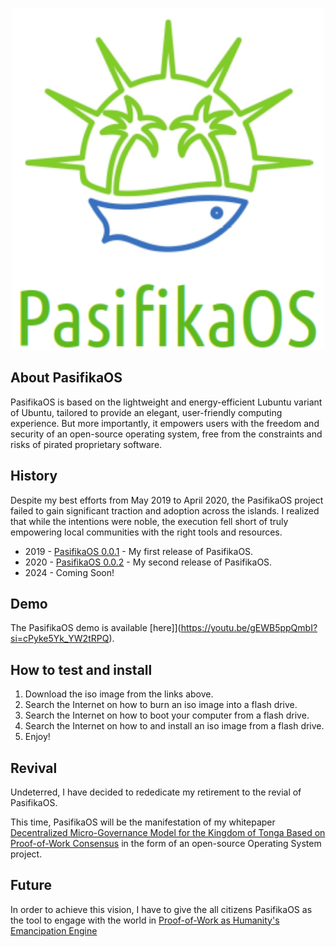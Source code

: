 <p align="center">
 <img width="500" src="https://github.com/EdwinLiavaa/pasifikaos/blob/main/logo.png">
</p>

## About PasifikaOS 

PasifikaOS is based on the lightweight and energy-efficient Lubuntu variant of Ubuntu, tailored to provide an elegant, user-friendly computing experience. But more importantly, it empowers users with the freedom and security of an open-source operating system, free from the constraints and risks of pirated proprietary software.

## History

Despite my best efforts from May 2019 to April 2020, the PasifikaOS project failed to gain significant traction and adoption across the islands. I realized that while the intentions were noble, the execution fell short of truly empowering local communities with the right tools and resources.

* 2019 - [PasifikaOS 0.0.1](https://github.com/EdwinLiavaa/pasifikaos/releases/pasifikaos1.iso) - My first release of PasifikaOS.
* 2020 - [PasifikaOS 0.0.2](https://github.com/EdwinLiavaa/pasifikaos/releases/pasifikaos2.iso) - My second release of PasifikaOS.
* 2024 - Coming Soon!

## Demo

The PasifikaOS demo is available [here]](https://youtu.be/gEWB5ppQmbI?si=cPyke5Yk_YW2tRPQ).

## How to test and install

1. Download the iso image from the links above.
2. Search the Internet on how to burn an iso image into a flash drive.
3. Search the Internet on how to boot your computer from a flash drive.
4. Search the Internet on how to and install an iso image from a flash drive. 
5. Enjoy!

## Revival

Undeterred, I have decided to rededicate my retirement to the revial of PasifikaOS.

This time, PasifikaOS will be the manifestation of my whitepaper [Decentralized Micro-Governance Model for the Kingdom of Tonga Based on Proof-of-Work Consensus](https://github.com/EdwinLiavaa/Whitepaper) in the form of an open-source Operating System project.

## Future

In order to achieve this vision, I have to give the all citizens PasifikaOS as the tool to engage with the world in [Proof-of-Work as Humanity's Emancipation Engine](https://github.com/EdwinLiavaa/liavaa.space/blob/main/blog/20240602/20240602.md)

